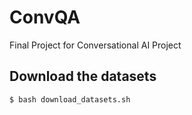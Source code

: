 # ConvQA
Final Project for Conversational AI Project

## Download the datasets
```
$ bash download_datasets.sh
```
